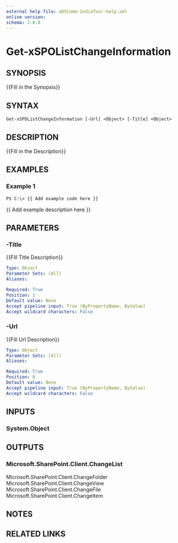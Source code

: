 ```yaml
---
external help file: aOSComm-IndiaTour-help.xml
online version: 
schema: 2.0.0
---
```


# Get-xSPOListChangeInformation

## SYNOPSIS
{{Fill in the Synopsis}}

## SYNTAX

```
Get-xSPOListChangeInformation [-Url] <Object> [-Title] <Object>
```

## DESCRIPTION
{{Fill in the Description}}

## EXAMPLES

### Example 1
```
PS C:\> {{ Add example code here }}
```

{{ Add example description here }}

## PARAMETERS

### -Title
{{Fill Title Description}}

```yaml
Type: Object
Parameter Sets: (All)
Aliases: 

Required: True
Position: 1
Default value: None
Accept pipeline input: True (ByPropertyName, ByValue)
Accept wildcard characters: False
```

### -Url
{{Fill Url Description}}

```yaml
Type: Object
Parameter Sets: (All)
Aliases: 

Required: True
Position: 0
Default value: None
Accept pipeline input: True (ByPropertyName, ByValue)
Accept wildcard characters: False
```

## INPUTS

### System.Object


## OUTPUTS

### Microsoft.SharePoint.Client.ChangeList
Microsoft.SharePoint.Client.ChangeFolder
Microsoft.SharePoint.Client.ChangeView
Microsoft.SharePoint.Client.ChangeFile
Microsoft.SharePoint.Client.ChangeItem


## NOTES

## RELATED LINKS

